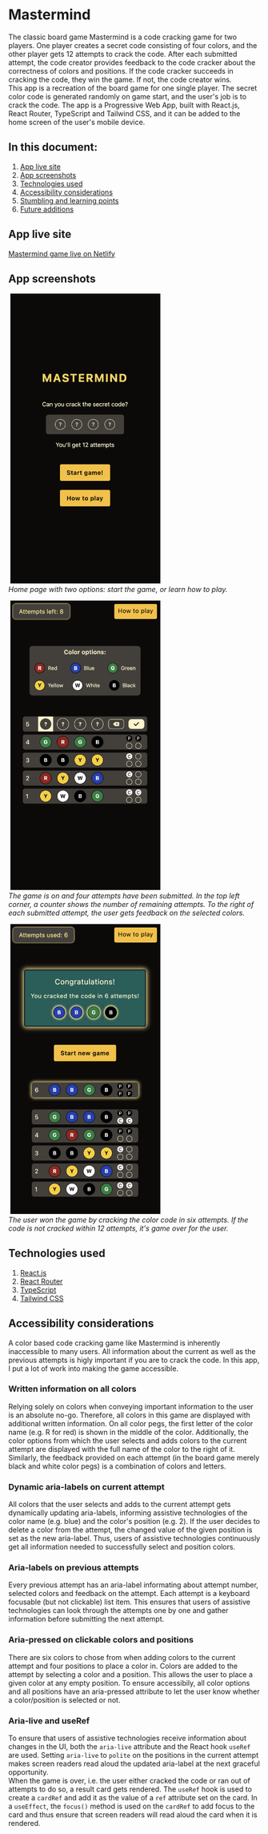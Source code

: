 # Mastermind
The classic board game Mastermind is a code cracking game for two players. One player creates a secret code consisting of four colors, and the other player gets 12 attempts to crack the code. After each submitted attempt, the code creator provides feedback to the code cracker about the correctness of colors and positions. If the code cracker succeeds in cracking the code, they win the game. If not, the code creator wins.  
This app is a recreation of the board game for one single player. The secret color code is generated randomly on game start, and the user's job is to crack the code. The app is a Progressive Web App, built with React.js, React Router, TypeScript and Tailwind CSS, and it can be added to the home screen of the user's mobile device.

## In this document:
1. [App live site](#app-live-site)
2. [App screenshots](#screenshots)
3. [Technologies used](#technologies-used)
4. [Accessibility considerations](#accessibility-considerations)
5. [Stumbling and learning points](#stumbling-and-learning-points)
6. [Future additions](#future-additions)

## App live site
[Mastermind game live on Netlify](https://mastermind-v2-ajo-b.netlify.app/)

## App screenshots
![]() <img src="/src/assets/mastermind-start.png" width=300px alt="Mastermind home page.">  
*Home page with two options: start the game, or learn how to play.*

![]() <img src="/src/assets/mastermind-gameon.png" width=300px alt="Mastermind game on. Four attempts have been submitted.">  
*The game is on and four attempts have been submitted. In the top left corner, a counter shows the number of remaining attempts. To the right of each submitted attempt, the user gets feedback on the selected colors.*

![]() <img src="/src/assets/mastermind-gamewon.png" width=300px alt="Mastermind game won. The user is congratulated for cracking the code in six attempts.">  
*The user won the game by cracking the color code in six attempts. If the code is not cracked within 12 attempts, it's game over for the user.*

## Technologies used
1. [React.js](https://react.dev/)
2. [React Router](https://reactrouter.com/)
3. [TypeScript](https://www.typescriptlang.org/)
4. [Tailwind CSS](https://v2.tailwindcss.com/)

## Accessibility considerations
A color based code cracking game like Mastermind is inherently inaccessible to many users. All information about the current as well as the previous attempts is higly important if you are to crack the code. In this app, I put a lot of work into making the game accessible.

### Written information on all colors
Relying solely on colors when conveying important information to the user is an absolute no-go. Therefore, all colors in this game are displayed with additional written information. On all color pegs, the first letter of the color name (e.g. R for red) is shown in the middle of the color. Additionally, the color options from which the user selects and adds colors to the current attempt are displayed with the full name of the color to the right of it. Similarly, the feedback provided on each attempt (in the board game merely black and white color pegs) is a combination of colors and letters.

### Dynamic aria-labels on current attempt
All colors that the user selects and adds to the current attempt gets dynamically updating aria-labels, informing assistive technologies of the color name (e.g. blue) and the color's position (e.g. 2). If the user decides to delete a color from the attempt, the changed value of the given position is set as the new aria-label. Thus, users of assistive technologies continuously get all information needed to successfully select and position colors.

### Aria-labels on previous attempts
Every previous attempt has an aria-label informating about attempt number, selected colors and feedback on the attempt. Each attempt is a keyboard focusable (but not clickable) list item. This ensures that users of assistive technologies can look through the attempts one by one and gather information before submitting the next attempt.

### Aria-pressed on clickable colors and positions
There are six colors to chose from when adding colors to the current attempt and four positions to place a color in. Colors are added to the attempt by selecting a color and a position. This allows the user to place a given color at any empty position. To ensure accessibily, all color options and all positions have an aria-pressed attribute to let the user know whether a color/position is selected or not.

### Aria-live and useRef
To ensure that users of assistive technologies receive information about changes in the UI, both the `aria-live` attribute and the React hook `useRef` are used. Setting `aria-live` to `polite` on the positions in the current attempt makes screen readers read aloud the updated aria-label at the next graceful opportunity.  
When the game is over, i.e. the user either cracked the code or ran out of attempts to do so, a result card gets rendered. The `useRef` hook is used to create a `cardRef` and add it as the value of a `ref` attribute set on the card. In a `useEffect`, the `focus()` method is used on the `cardRef` to add focus to the card and thus ensure that screen readers will read aloud the card when it is rendered.